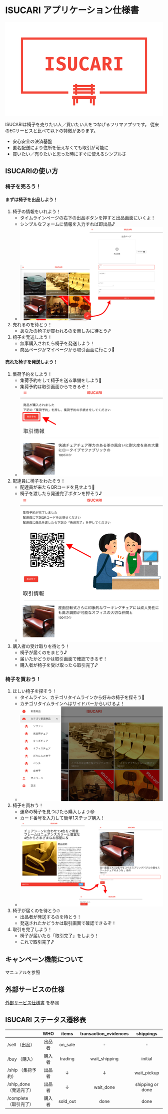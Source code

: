# ISUCARI アプリケーション仕様書

<img src="images/logo.png" alt="ISUCARIロゴ" height="300px">

ISUCARIは椅子を売りたい人／買いたい人をつなげるフリマアプリです。
従来のECサービスと比べて以下の特徴があります。

* 安心安全の決済基盤
* 匿名配送により住所を伝えなくても取引が可能に
* 買いたい／売りたいと思った時にすぐに使えるシンプルさ

## ISUCARIの使い方

### 椅子を売ろう！

#### まずは椅子を出品しよう！

1. 椅子の情報をいれよう！
    - タイムラインページの右下の出品ボタンを押すと出品画面にいくよ！
    - シンプルなフォームに情報を入力すれば即出品♪
    - ![1-1](images/1-1.png)
1. 売れるのを待とう！
    - あなたの椅子が買われるのを楽しみに待とう♪
1. 椅子を発送しよう！
    - 無事購入されたら椅子を発送しよう！
    - 商品ページかマイページから取引画面に行こう👀

#### 売れた椅子を発送しよう！

1. 集荷予約をしよう！
    - 集荷予約をして椅子を送る準備をしよう😤
    - 集荷予約は取引画面からできるぞ！
    - ![2-1](images/2-1.png)
1. 配達員に椅子をわたそう！
    - 配達員が来たらQRコードを見せよう📱
    - 椅子を渡したら発送完了ボタンを押そう♪
    - ![2-2](images/2-2.png)
1. 購入者の受け取りを待とう！
    - 椅子が届くのをまとう♪
    - 届いたかどうかは取引画面で確認できるぞ！
    - 購入者が椅子を受け取ったら取引完了♪

### 椅子を買おう！

1. ほしい椅子を探そう！
    - タイムライン、カテゴリタイムラインから好みの椅子を探そう👀
    - カテゴリタイムラインへはサイドバーからいけるよ！
    - ![3-1](images/3-1.png)
1. 椅子を買おう！
    - 運命の椅子を見つけたら購入しよう😎
    - カード番号を入力して簡単1ステップ購入！
    - ![3-2](images/3-2.png)
1. 椅子が届くのを待とう⏱
    - 出品者が発送するのを待とう！
    - 発送されたかどうかは取引画面で確認できるぞ！
1. 取引を完了しよう！
    - 椅子が届いたら「取引完了」をしよう！
    - これで取引完了♪

## キャンペーン機能について

マニュアルを参照

##  外部サービスの仕様

[外部サービス仕様書](EXTERNAL_SERVICE_SPEC.md) を参照

## ISUCARI ステータス遷移表

|                        | WHO    | items    | transaction_evidences | shippings           |
|------------------------|:------:|:--------:|:---------------------:|:-------------------:|
| /sell （出品）         | 出品者 | on_sale  | -                     | -                   |
| /buy  （購入）         | 購入者 | trading  | wait_shipping         | initial             |
| /ship （集荷予約）     | 出品者 |   ↓      |   ↓                   | wait_pickup         |
| /ship_done （発送完了）| 出品者 |   ↓      | wait_done             | shipping or done    |
| /complete （取引完了） | 購入者 | sold_out | done                  | done                |
